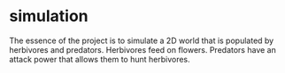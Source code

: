 # simulation
The essence of the project is to simulate a 2D world that is populated by herbivores and predators.  Herbivores feed on flowers. Predators have an attack power that allows them to hunt herbivores.
